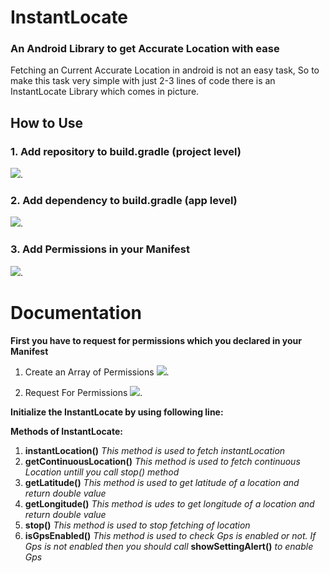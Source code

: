 # InstantLocate

### An Android Library to get Accurate Location with ease

Fetching an Current Accurate Location in android is not an easy task, So to make this task very simple with just 2-3 lines of code there is an InstantLocate Library which comes in picture.

##  **How to Use**
### 1. Add repository to build.gradle (project level)
  ![](https://github.com/mukul56/InstantLocate/blob/master/app/src/main/res/drawable/jit.png).

### 2. Add dependency to build.gradle (app level)
  ![](https://github.com/mukul56/InstantLocate/blob/master/app/src/main/res/drawable/dep.png).


### 3. Add Permissions in your Manifest
  ![](https://github.com/mukul56/InstantLocate/blob/master/app/src/main/res/drawable/permis.png).



# Documentation

**First you have to request for permissions which you declared  in your Manifest**

1. Create an Array of Permissions 
![](https://github.com/mukul56/InstantLocate/blob/master/app/src/main/res/drawable/perarra.png).

2. Request For Permissions
![](https://github.com/mukul56/InstantLocate/blob/master/app/src/main/res/drawable/reqper.png).


**Initialize the InstantLocate by using following line:**

**Methods of InstantLocate:**

 1. **instantLocation()**  *This method is used to fetch instantLocation*
 2. **getContinuousLocation()** *This method is used to fetch continuous Location untill you call stop() method*
 3. **getLatitude()** *This method is used to get latitude of a location and return double value*
 4. **getLongitude()** *This method is udes to get longitude of a location and return double value*
 5. **stop()** *This method is used to stop fetching of location*
 6. **isGpsEnabled()** *This method is used to check Gps is enabled or not. If Gps is not enabled then you should call* **showSettingAlert()** *to enable Gps*


